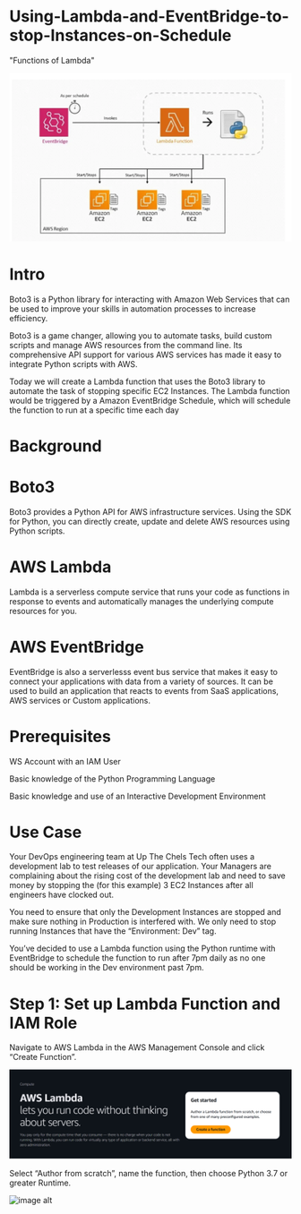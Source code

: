 # Using-Lambda-and-EventBridge-to-stop-Instances-on-Schedule
"Functions of Lambda"

![image alt](https://github.com/Tatenda-Prince/Using-Lambda-and-EventBridge-to-stop-Instances-on-Schedule/blob/8cd1da20ea65fe94545f9021fcb6ef667f907f66/Images/Screenshot%202024-12-24%20124719.png)

# Intro

Boto3 is a Python library for interacting with Amazon Web Services that can be used to improve your skills in automation processes to increase efficiency.

Boto3 is a game changer, allowing you to automate tasks, build custom scripts and manage AWS resources from the command line. Its comprehensive API support for various AWS services has made it easy to integrate Python scripts with AWS.

Today we will create a Lambda function that uses the Boto3 library to automate the task of stopping specific EC2 Instances. The Lambda function would be triggered by a Amazon EventBridge Schedule, which will schedule the function to run at a specific time each day

# Background

# Boto3

Boto3 provides a Python API for AWS infrastructure services. Using the SDK for Python, you can directly create, update and delete AWS resources using Python scripts.

# AWS Lambda

Lambda is a serverless compute service that runs your code as functions in response to events and automatically manages the underlying compute resources for you.

# AWS EventBridge

EventBridge is also a serverlesss event bus service that makes it easy to connect your applications with data from a variety of sources. It can be used to build an application that reacts to events from SaaS applications, AWS services or Custom applications.

# Prerequisites

WS Account with an IAM User

Basic knowledge of the Python Programming Language

Basic knowledge and use of an Interactive Development Environment

# Use Case

Your DevOps engineering team at Up The Chels Tech often uses a development lab to test releases of our application. Your Managers are complaining about the rising cost of the development lab and need to save money by stopping the (for this example) 3 EC2 Instances after all engineers have clocked out.

You need to ensure that only the Development Instances are stopped and make sure nothing in Production is interfered with. We only need to stop running Instances that have the “Environment: Dev” tag.

You’ve decided to use a Lambda function using the Python runtime with EventBridge to schedule the function to run after 7pm daily as no one should be working in the Dev environment past 7pm.

# Step 1: Set up Lambda Function and IAM Role

Navigate to AWS Lambda in the AWS Management Console and click “Create Function”.


![image alt](https://github.com/Tatenda-Prince/Using-Lambda-and-EventBridge-to-stop-Instances-on-Schedule/blob/45c79ef783332d50e84af42cf5988d761f65d2fe/Images/Screenshot%202024-12-24%20130130.png)

Select “Author from scratch”, name the function, then choose Python 3.7 or greater Runtime.

![image alt]()



